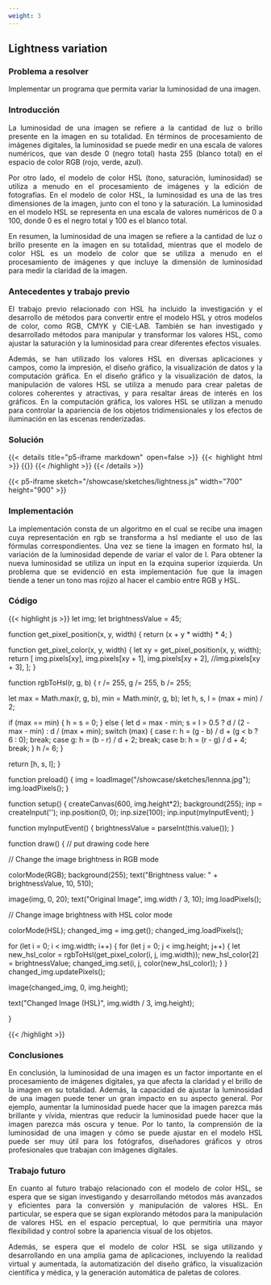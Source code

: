 ```yaml
---
weight: 3
---
```

## Lightness variation

### Problema a resolver
Implementar un programa que permita variar la luminosidad de una imagen.

### Introducción
<p style="text-align: justify;">
La luminosidad de una imagen se refiere a la cantidad de luz o brillo presente en la imagen en su totalidad. En términos de procesamiento de imágenes digitales, la luminosidad se puede medir en una escala de valores numéricos, que van desde 0 (negro total) hasta 255 (blanco total) en el espacio de color RGB (rojo, verde, azul).
</p>
<p style="text-align: justify;">
Por otro lado, el modelo de color HSL (tono, saturación, luminosidad) se utiliza a menudo en el procesamiento de imágenes y la edición de fotografías. En el modelo de color HSL, la luminosidad es una de las tres dimensiones de la imagen, junto con el tono y la saturación. La luminosidad en el modelo HSL se representa en una escala de valores numéricos de 0 a 100, donde 0 es el negro total y 100 es el blanco total.
</p>

<p style="text-align: justify;">
En resumen, la luminosidad de una imagen se refiere a la cantidad de luz o brillo presente en la imagen en su totalidad, mientras que el modelo de color HSL es un modelo de color que se utiliza a menudo en el procesamiento de imágenes y que incluye la dimensión de luminosidad para medir la claridad de la imagen.
</p>

### Antecedentes y trabajo previo
<p style="text-align: justify;">
El trabajo previo relacionado con HSL ha incluido la investigación y el desarrollo de métodos para convertir entre el modelo HSL y otros modelos de color, como RGB, CMYK y CIE-LAB. También se han investigado y desarrollado métodos para manipular y transformar los valores HSL, como ajustar la saturación y la luminosidad para crear diferentes efectos visuales.
</p>
<p style="text-align: justify;">
Además, se han utilizado los valores HSL en diversas aplicaciones y campos, como la impresión, el diseño gráfico, la visualización de datos y la computación gráfica. En el diseño gráfico y la visualización de datos, la manipulación de valores HSL se utiliza a menudo para crear paletas de colores coherentes y atractivas, y para resaltar áreas de interés en los gráficos. En la computación gráfica, los valores HSL se utilizan a menudo para controlar la apariencia de los objetos tridimensionales y los efectos de iluminación en las escenas renderizadas.
</p>

### Solución
<p style="text-align: justify;">
{{< details title="p5-iframe markdown" open=false >}}
{{< highlight html >}}
{{</* p5-iframe sketch="/showcase/sketches/lightness.js" width="700" height="900" */>}}
{{< /highlight >}}
{{< /details >}}

{{< p5-iframe sketch="/showcase/sketches/lightness.js" width="700" height="900" >}}
</p>

### Implementación

<p style="text-align: justify;">
La implementación consta de un algoritmo en el cual se recibe una imagen cuya representación en rgb se transforma a hsl mediante el uso de las fórmulas
correspondientes. Una vez se tiene la imagen en formato hsl, la variación de la luminosidad depende de variar el valor de l. Para obtener la nueva luminosidad 
se utiliza un input en la ezquina superior izquierda. Un problema que se evidenció en esta implementación fue que la imagen tiende a tener un tono mas rojizo
al hacer el cambio entre RGB y HSL.
</p>

### Código
{{< highlight js >}}
let img;
let brightnessValue = 45;


function get_pixel_position(x, y, width) {
  return (x + y * width) * 4;
}

function get_pixel_color(x, y, width) {
  let xy = get_pixel_position(x, y, width);
  return [
    img.pixels[xy],
    img.pixels[xy + 1],
    img.pixels[xy + 2],
    //img.pixels[xy + 3],
  ];
}


function rgbToHsl(r, g, b) {
  r /= 255, g /= 255, b /= 255;

  let max = Math.max(r, g, b), min = Math.min(r, g, b);
  let h, s, l = (max + min) / 2;

  if (max == min) {
    h = s = 0;
  } else {
    let d = max - min;
    s = l > 0.5 ? d / (2 - max - min) : d / (max + min);
    switch (max) {
      case r: h = (g - b) / d + (g < b ? 6 : 0); break;
      case g: h = (b - r) / d + 2; break;
      case b: h = (r - g) / d + 4; break;
    }
    h /= 6;
  }

  return [h, s, l];
}

function preload() {
  img = loadImage("/showcase/sketches/lennna.jpg");
  img.loadPixels();
}

function setup() {
  createCanvas(600, img.height*2);
  background(255);
  inp = createInput('');
  inp.position(0, 0);
  inp.size(100);
  inp.input(myInputEvent);
}


function myInputEvent() {
  brightnessValue = parseInt(this.value());
}

function draw() {
  // put drawing code here  


  // Change the image brightness in RGB mode

  colorMode(RGB);
  background(255);
  text("Brightness value: " + brightnessValue, 10, 510);

  image(img, 0, 20);
  text("Original Image", img.width / 3, 10);
  img.loadPixels();
  

  // Change image brightness with HSL color mode

  colorMode(HSL);
  changed_img = img.get();
  changed_img.loadPixels();

  for (let i = 0; i < img.width; i++) {
    for (let j = 0; j < img.height; j++) {
      let new_hsl_color = rgbToHsl(get_pixel_color(i, j, img.width));
      new_hsl_color[2] = brightnessValue;
      changed_img.set(i, j, color(new_hsl_color));
    }
  }
  changed_img.updatePixels();

  image(changed_img, 0, img.height);

  text("Changed Image (HSL)", img.width / 3, img.height);

}

{{< /highlight >}}

### Conclusiones

<p style="text-align: justify;">
En conclusión, la luminosidad de una imagen es un factor importante en el procesamiento de imágenes digitales, ya que afecta la claridad y el brillo de la imagen en su totalidad.
Además, la capacidad de ajustar la luminosidad de una imagen puede tener un gran impacto en su aspecto general. Por ejemplo, aumentar la luminosidad puede hacer que la imagen parezca más brillante y vívida, mientras que reducir la luminosidad puede hacer que la imagen parezca más oscura y tenue. Por lo tanto, la comprensión de la luminosidad de una imagen y cómo se puede ajustar en el modelo HSL puede ser muy útil para los fotógrafos, diseñadores gráficos y otros profesionales que trabajan con imágenes digitales.
</p>

### Trabajo futuro
<p style="text-align: justify;">
En cuanto al futuro trabajo relacionado con el modelo de color HSL, se espera que se sigan investigando y desarrollando métodos más avanzados y eficientes para la conversión y manipulación de valores HSL. En particular, se espera que se sigan explorando métodos para la manipulación de valores HSL en el espacio perceptual, lo que permitiría una mayor flexibilidad y control sobre la apariencia visual de los objetos.
</p>
<p style="text-align: justify;">
Además, se espera que el modelo de color HSL se siga utilizando y desarrollando en una amplia gama de aplicaciones, incluyendo la realidad virtual y aumentada, la automatización del diseño gráfico, la visualización científica y médica, y la generación automática de paletas de colores.
</p>

